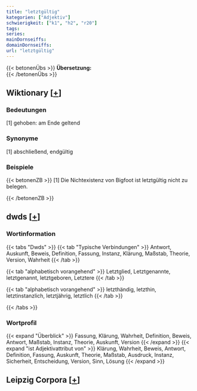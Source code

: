 ```yaml
---
title: "letztgültig"
kategorien: ["Adjektiv"]
schwierigkeit: ["k1", "h2", "r20"]
tags:
series:
mainDornseiffs:
domainDornseiffs:
url: "letztgültig"
---
```


{{< betonenÜbs >}}
**Übersetzung:**  
{{< /betonenÜbs >}}

## Wiktionary [[+](https://de.wiktionary.org/wiki/letztgültig)]

### Bedeutungen
[1] gehoben: am Ende geltend  

### Synonyme
[1] abschließend, endgültig  

### Beispiele
{{< betonenZB >}}
[1] Die Nichtexistenz von Bigfoot ist letztgültig nicht zu belegen.  

{{< /betonenZB >}}


## dwds [[+](https://www.dwds.de/wb/letztgültig)]

### Wortinformation
{{< tabs "Dwds" >}}
{{< tab "Typische Verbindungen" >}}
Antwort, Auskunft, Beweis, Definition, Fassung, Instanz, Klärung, Maßstab, Theorie, Version, Wahrheit
{{< /tab >}}

{{< tab "alphabetisch vorangehend" >}}
Letztglied, Letztgenannte, letztgenannt, letztgeboren, Letztere
{{< /tab >}}

{{< tab "alphabetisch vorangehend" >}}
letzthändig, letzthin, letztinstanzlich, letztjährig, letztlich
{{< /tab >}}

{{< /tabs >}}

### Wortprofil
{{< expand "Überblick" >}} Fassung, Klärung, Wahrheit, Definition, Beweis, Antwort, Maßstab, Instanz, Theorie, Auskunft, Version {{< /expand >}}
{{< expand "ist Adjektivattribut von" >}} Klärung, Wahrheit, Beweis, Antwort, Definition, Fassung, Auskunft, Theorie, Maßstab, Ausdruck, Instanz, Sicherheit, Entscheidung, Version, Sinn, Lösung {{< /expand >}}

## Leipzig Corpora [[+](https://corpora.uni-leipzig.de/en/res?word=letztgültig&corpusId=deu_newscrawl-public_2018)]

